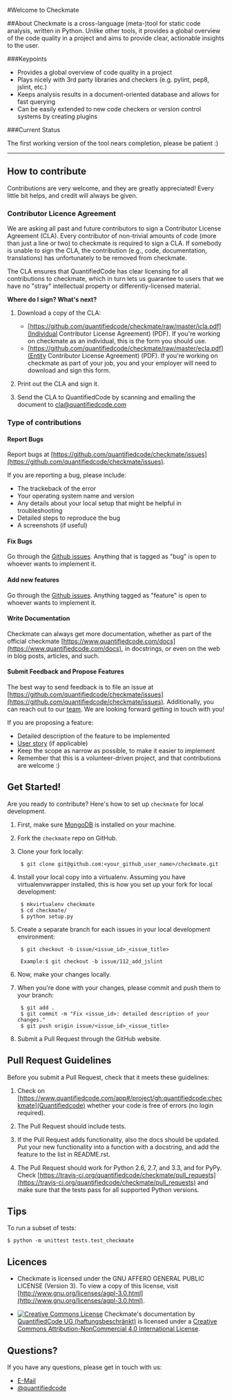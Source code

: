 #Welcome to Checkmate

##About
Checkmate is a cross-language (meta-)tool for static code analysis, written in Python. Unlike other tools, it provides a global overview of the code quality in a project and aims to provide clear, actionable insights to the user.

###Keypoints

* Provides a global overview of code quality in a project
* Plays nicely with 3rd party libraries and checkers (e.g. pylint, pep8, jslint, etc.)
* Keeps analysis results in a document-oriented database and allows for fast querying
* Can be easily extended to new code checkers or version control systems by creating plugins

###Current Status

The first working version of the tool nears completion, please be patient :)

---------------

## How to contribute

Contributions are very welcome, and they are greatly appreciated! Every little bit helps, and credit will always be given.

### Contributor Licence Agreement

We are asking all past and future contributors to sign a Contributor License Agreement (CLA). Every contributor of non-trivial amounts of code (more than just a line or two) to checkmate is required to sign a CLA. If somebody is unable to sign the CLA, the contribution (e.g., code, documentation, translations) has unfortunately to be removed from checkmate.

The CLA ensures that QuantifiedCode has clear licensing for all contributions to checkmate, which in turn lets us guarantee to users that we have no "stray" intellectual property or differently-licensed material.

**Where do I sign? What's next?**

1. Download a copy of the CLA:

    * [https://github.com/quantifiedcode/checkmate/raw/master/icla.pdf](Individual Contributor License Agreement) (PDF). If you're working on checkmate as an individual, this is the form you should use.
    * [https://github.com/quantifiedcode/checkmate/raw/master/ecla.pdf](Entity Contributor License Agreement) (PDF). If you're working on checkmate as part of your job, you and your employer will need to download and sign this form.

2. Print out the CLA and sign it.

3. Send the CLA to QuantifiedCode by scanning and emailing the document to [cla@quantifiedcode.com](cla@quantifiedcode.com)

### Type of contributions

#### Report Bugs
Report bugs at [https://github.com/quantifiedcode/checkmate/issues](https://github.com/quantifiedcode/checkmate/issues).

If you are reporting a bug, please include:

* The trackeback of the error
* Your operating system name and version
* Any details about your local setup that might be helpful in troubleshooting
* Detailed steps to reproduce the bug
* A screenshots (if useful)

#### Fix Bugs
Go through the [Github issues](https://github.com/quantifiedcode/checkmate/issues). Anything that is tagged as "bug" is open to whoever wants to implement it.

#### Add new features
Go through the  [Github issues](https://github.com/quantifiedcode/checkmate/issues). Anything tagged as "feature" is open to whoever wants to implement it.

#### Write Documentation
Checkmate can always get more documentation, whether as part of the official checkmate [https://www.quantifiedcode.com/docs](https://www.quantifiedcode.com/docs), in docstrings, or even on the web in blog posts,
articles, and such.

#### Submit Feedback and Propose Features
The best way to send feedback is to file an issue at [https://github.com/quantifiedcode/checkmate/issues](https://github.com/quantifiedcode/checkmate/issues). Additionally, you can reach out to our [team](https://www.quantifiedcode.com/team). We are looking forward getting in touch with you!

If you are proposing a feature:
* Detailed description of the feature to be implemented
* [User story](https://en.wikipedia.org/wiki/User_story) (if applicable)
* Keep the scope as narrow as possible, to make it easier to implement
* Remember that this is a volunteer-driven project, and that contributions are welcome :)

## Get Started!
Are you ready to contribute? Here's how to set up `checkmate` for local development.

1. First, make sure [MongoDB](http://docs.mongodb.org/manual/installation/) is installed on your machine.

2. Fork the `checkmate` repo on GitHub.

3. Clone your fork locally:

        $ git clone git@github.com:<your_github_user_name>/checkmate.git

4. Install your local copy into a virtualenv. Assuming you have virtualenvwrapper installed, this is how you set up your fork for local development:

        $ mkvirtualenv checkmate
        $ cd checkmate/
        $ python setup.py

5. Create a separate branch for each issues in your local development environment:

        $ git checkout -b issue/<issue_id>_<issue_title>

        Example:$ git checkout -b issue/112_add_jslint

6. Now, make your changes locally.

7. When you're done with your changes, please commit and push them to your branch:

        $ git add .
        $ git commit -m "Fix <issue_id>: detailed description of your changes."
        $ git push origin issue/<issue_id>_<issue_title>

8. Submit a Pull Request through the GitHub website.

## Pull Request Guidelines

Before you submit a Pull Request, check that it meets these guidelines:

1. Check on [https://www.quantifiedcode.com/app#/project/gh:quantifiedcode:checkmate](Quantifiedcode) whether your code is free of errors (no login required).

2. The Pull Request should include tests.

3. If the Pull Request adds functionality, also the docs should be updated. Put your new functionality into a function with a docstring, and add the feature to the list in README.rst.

4. The Pull Request should work for Python 2.6, 2.7, and 3.3, and for PyPy. Check [https://travis-ci.org/quantifiedcode/checkmate/pull_requests](https://travis-ci.org/quantifiedcode/checkmate/pull_requests) and make sure that the tests pass for all supported Python versions.

## Tips

To run a subset of tests:

    $ python -m unittest tests.test_checkmate

## Licences

* Checkmate is licensed under the GNU AFFERO GENERAL PUBLIC LICENSE (Version 3). To view a copy of this license, visit [http://www.gnu.org/licenses/agpl-3.0.html](http://www.gnu.org/licenses/agpl-3.0.html).

* [![Creative Commons License](https://i.creativecommons.org/l/by-nc/4.0/80x15.png)](http://creativecommons.org/licenses/by-nc/4.0/)
Checkmate's documentation by [QuantifiedCode UG (haftungsbeschränkt)](https://github.com/quantifiedcode/checkmate) is licensed under a [Creative Commons Attribution-NonCommercial 4.0 International License](http://creativecommons.org/licenses/by-nc/4.0/).

## Questions?

If you have any questions, please get in touch with us:

* [E-Mail](https://www.quantifiedcode.com/contact)
* [@quantifiedcode](https://twitter.com/quantifiedcode)
